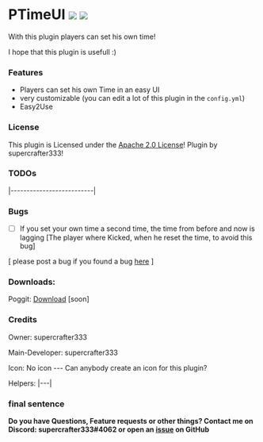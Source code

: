 # PTimeUI   [![](https://poggit.pmmp.io/shield.state/PTimeUI)](https://poggit.pmmp.io/p/PTimeUI) <a href="https://poggit.pmmp.io/p/PTimeUI"><img src="https://poggit.pmmp.io/shield.dl.total/PTimeUI"></a>

With this plugin players can set his own time!

I hope that this plugin is usefull :)

### Features
- Players can set his own Time in an easy UI
- very customizable (you can edit a lot of this plugin in the `config.yml`)
- Easy2Use

### License
This plugin is Licensed under the [Apache 2.0 License](/LICENSE)! Plugin by supercrafter333!

### TODOs
|--------------------------|

### Bugs
- [ ] If you set your own time a second time, the time from before and now is lagging [The player where Kicked, when he reset the time, to avoid this bug]

[ please post a bug if you found a bug [here](https://github.com/supercrafter333/PTimeUI/issues) ]

### Downloads:
Poggit: <a href="https://poggit.pmmp.io/p/PTimeUI">Download</a> [soon]

### Credits
Owner: supercrafter333

Main-Developer: supercrafter333

Icon: No icon  --- Can anybody create an icon for this plugin?

Helpers: |---|

### final sentence
**Do you have Questions, Feature requests or other things? Contact me on Discord: supercrafter333#4062  or  open an [issue](https://github.com/supercrafter333/PTimeUI/issues) on GitHub**
